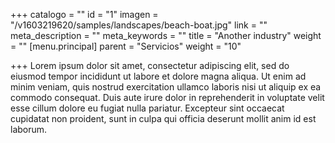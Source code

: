 +++
catalogo = ""
id = "1"
imagen = "/v1603219620/samples/landscapes/beach-boat.jpg"
link = ""
meta_description = ""
meta_keywords = ""
title = "Another industry"
weight = ""
[menu.principal]
parent = "Servicios"
weight = "10"

+++
Lorem ipsum dolor sit amet, consectetur adipiscing elit, sed do eiusmod tempor incididunt ut labore et dolore magna aliqua. Ut enim ad minim veniam, quis nostrud exercitation ullamco laboris nisi ut aliquip ex ea commodo consequat. Duis aute irure dolor in reprehenderit in voluptate velit esse cillum dolore eu fugiat nulla pariatur. Excepteur sint occaecat cupidatat non proident, sunt in culpa qui officia deserunt mollit anim id est laborum.